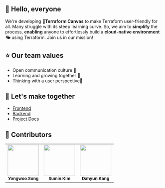 ## 👋 Hello, everyone 
We're developing **🚀Terraform Canvas** to make Terraform user-friendly for all. Many struggle with its steep learning curve.  So, we aim to **simplify** the process, **enabling** anyone to effortlessly build a **cloud-native environment🌤️** using Terraform. Join us in our mission!


## ⭐ Our team values 
- Open communication culture 📢
- Learning and growing together 💪
- Thinking with a user perspective🤔

## 🤝 Let's make together 
- [Frontend](https://github.com/Terraform-Canvas/front-end)
- [Backend](https://github.com/Terraform-Canvas/back-end)
- [Project Docs](https://facerain.notion.site/e393c21c423e46318f1dd21a3a9ed428?v=cf7ba34920154548a7d0303f27c7710b&pvs=4)


## :speech_balloon: Contributors

<table>
  <tbody>
    <tr>
      <td align="center"><a href="https://github.com/FacerAin"><img src="https://avatars.githubusercontent.com/u/16442978?v=4" width="100px;" alt=""/><br /><sub><b>Yongwoo Song</b></sub></a></td>
      <td align="center"><a href="https://github.com/Eeap"><img src="https://avatars.githubusercontent.com/u/42088290?v=4" width="100px;" alt=""/><br /><sub><b>Sumin Kim</b></sub></a></td>
      <td align="center"><a href="https://github.com/dusdjhyeon"><img src="https://avatars.githubusercontent.com/u/73868703?v=4" width="100px;" alt=""/><br /><sub><b>Dahyun Kang</b></sub></a></td>
    </tr>
  </tobdy>
</table>
